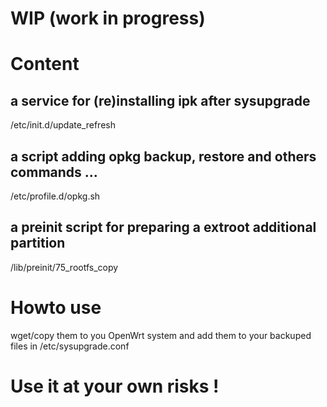 # WIP (work in progress)

# Content

## a service for (re)installing ipk after sysupgrade
/etc/init.d/update_refresh

## a script adding opkg backup, restore and others commands ...
/etc/profile.d/opkg.sh

## a preinit script for preparing a extroot additional partition
/lib/preinit/75_rootfs_copy

# Howto use
wget/copy them to you OpenWrt system
and add them to your backuped files in /etc/sysupgrade.conf

# Use it at your own risks !
